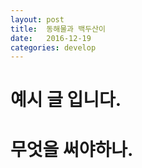 ```yaml
---
layout: post
title:  동해물과 백두산이
date:   2016-12-19
categories: develop
---
```

# 예시 글 입니다.
# 무엇을 써야하나.
